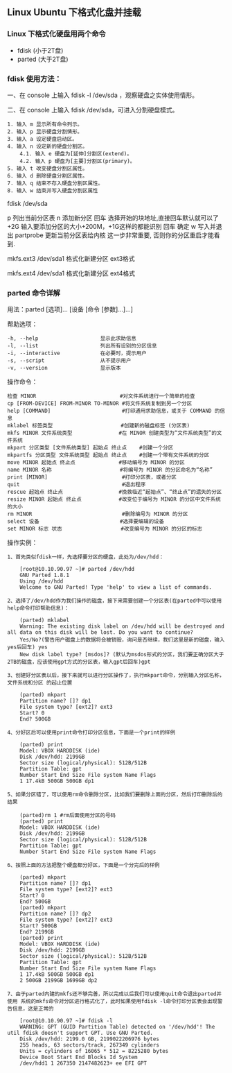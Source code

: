 ## Linux Ubuntu 下格式化盘并挂载

### Linux 下格式化硬盘用两个命令

 * fdisk (小于2T盘)
 * parted (大于2T盘)

### fdisk 使用方法：

  一、在 console 上输入 fdisk -l /dev/sda ，观察硬盘之实体使用情形。

  二、在 console 上输入 fdisk /dev/sda，可进入分割硬盘模式。

	1. 输入 m 显示所有命令列示。
	2. 输入 p 显示硬盘分割情形。
	3. 输入 a 设定硬盘启动区。
	4. 输入 n 设定新的硬盘分割区。
		4.1. 输入 e 硬盘为[延伸]分割区(extend)。
		4.2. 输入 p 硬盘为[主要]分割区(primary)。
	5. 输入 t 改变硬盘分割区属性。
	6. 输入 d 删除硬盘分割区属性。
	7. 输入 q 结束不存入硬盘分割区属性。
	8. 输入 w 结束并写入硬盘分割区属性

  fdisk  /dev/sda  

  p   列出当前分区表
  n   添加新分区
  回车  选择开始的块地址,直接回车默认就可以了
  +2G   输入要添加分区的大小+200M，+1G这样的都能识别
  回车  确定
  w   写入并退出
  partprobe  更新当前分区表给内核 这一步非常重要, 否则你的分区重启才能看到.

  mkfs.ext3 /dev/sda1   格式化新建分区 ext3格式

  mkfs.ext4 /dev/sda1   格式化新建分区 ext4格式

### parted 命令详解

  用法：parted [选项]... [设备 [命令 [参数]...]...] 

  帮助选项：

	-h, --help                    显示此求助信息 
	-l, --list                    列出所有设别的分区信息
	-i, --interactive             在必要时，提示用户 
	-s, --script                  从不提示用户 
	-v, --version                 显示版本

  操作命令：

	检查 MINOR                           #对文件系统进行一个简单的检查 
	cp [FROM-DEVICE] FROM-MINOR TO-MINOR #将文件系统复制到另一个分区 
	help [COMMAND]                       #打印通用求助信息，或关于 COMMAND 的信息 
	mklabel 标签类型                      #创建新的磁盘标签 (分区表) 
	mkfs MINOR 文件系统类型               #在 MINOR 创建类型为“文件系统类型”的文件系统 
	mkpart 分区类型 [文件系统类型] 起始点 终止点    #创建一个分区 
	mkpartfs 分区类型 文件系统类型 起始点 终止点    #创建一个带有文件系统的分区 
	move MINOR 起始点 终止点              #移动编号为 MINOR 的分区 
	name MINOR 名称                      #将编号为 MINOR 的分区命名为“名称” 
	print [MINOR]                        #打印分区表，或者分区 
	quit                                 #退出程序 
	rescue 起始点 终止点                  #挽救临近“起始点”、“终止点”的遗失的分区 
	resize MINOR 起始点 终止点            #改变位于编号为 MINOR 的分区中文件系统的大小 
	rm MINOR                             #删除编号为 MINOR 的分区 
	select 设备                          #选择要编辑的设备 
	set MINOR 标志 状态                   #改变编号为 MINOR 的分区的标志

  操作实例：

	1、首先类似fdisk一样，先选择要分区的硬盘，此处为/dev/hdd：

		[root@10.10.90.97 ~]# parted /dev/hdd
		GNU Parted 1.8.1
		Using /dev/hdd
		Welcome to GNU Parted! Type 'help' to view a list of commands.

	2、选择了/dev/hdd作为我们操作的磁盘，接下来需要创建一个分区表(在parted中可以使用help命令打印帮助信息)：

		(parted) mklabel
		Warning: The existing disk label on /dev/hdd will be destroyed and all data on this disk will be lost. Do you want to continue?
		Yes/No?(警告用户磁盘上的数据将会被销毁，询问是否继续，我们这里是新的磁盘，输入yes后回车) yes
		New disk label type? [msdos]? (默认为msdos形式的分区，我们要正确分区大于2TB的磁盘，应该使用gpt方式的分区表，输入gpt后回车)gpt

	3、创建好分区表以后，接下来就可以进行分区操作了，执行mkpart命令，分别输入分区名称，文件系统和分区 的起止位置

		(parted) mkpart
		Partition name? []? dp1
		File system type? [ext2]? ext3
		Start? 0
		End? 500GB

	4、分好区后可以使用print命令打印分区信息，下面是一个print的样例
	
		(parted) print
		Model: VBOX HARDDISK (ide)
		Disk /dev/hdd: 2199GB
		Sector size (logical/physical): 512B/512B
		Partition Table: gpt
		Number Start End Size File system Name Flags
		1 17.4kB 500GB 500GB dp1

	5、如果分区错了，可以使用rm命令删除分区，比如我们要删除上面的分区，然后打印删除后的结果
	
		(parted)rm 1 #rm后面使用分区的号码
		(parted) print
		Model: VBOX HARDDISK (ide)
		Disk /dev/hdd: 2199GB
		Sector size (logical/physical): 512B/512B
		Partition Table: gpt
		Number Start End Size File system Name Flags

	6、按照上面的方法把整个硬盘都分好区，下面是一个分完后的样例
		
		(parted) mkpart
		Partition name? []? dp1
		File system type? [ext2]? ext3
		Start? 0
		End? 500GB
		(parted) mkpart
		Partition name? []? dp2
		File system type? [ext2]? ext3
		Start? 500GB
		End? 2199GB
		(parted) print
		Model: VBOX HARDDISK (ide)
		Disk /dev/hdd: 2199GB
		Sector size (logical/physical): 512B/512B
		Partition Table: gpt
		Number Start End Size File system Name Flags
		1 17.4kB 500GB 500GB dp1
		2 500GB 2199GB 1699GB dp2

	7、由于parted内建的mkfs还不够完善，所以完成以后我们可以使用quit命令退出parted并使用 系统的mkfs命令对分区进行格式化了，此时如果使用fdisk -l命令打印分区表会出现警告信息，这是正常的

		[root@10.10.90.97 ~]# fdisk -l
		WARNING: GPT (GUID Partition Table) detected on '/dev/hdd'! The util fdisk doesn't support GPT. Use GNU Parted.
		Disk /dev/hdd: 2199.0 GB, 2199022206976 bytes
		255 heads, 63 sectors/track, 267349 cylinders
		Units = cylinders of 16065 * 512 = 8225280 bytes
		Device Boot Start End Blocks Id System
		/dev/hdd1 1 267350 2147482623+ ee EFI GPT

